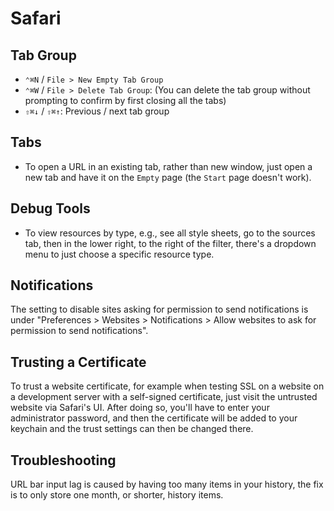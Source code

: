 # Safari

## Tab Group

- `⌃⌘N` / `File > New Empty Tab Group`
- `⌃⌘W` / `File > Delete Tab Group`: (You can delete the tab group without prompting to confirm by first closing all the tabs)
- `⇧⌘↓` / `⇧⌘↑`: Previous / next tab group

## Tabs

- To open a URL in an existing tab, rather than new window, just open a new tab and have it on the `Empty` page (the `Start` page doesn't work).

## Debug Tools

- To view resources by type, e.g., see all style sheets, go to the sources tab, then in the lower right, to the right of the filter, there's a dropdown menu to just choose a specific resource type.

## Notifications

The setting to disable sites asking for permission to send notifications is under "Preferences > Websites > Notifications > Allow websites to ask for permission to send notifications".

## Trusting a Certificate

To trust a website certificate, for example when testing SSL on a website on a development server with a self-signed certificate, just visit the untrusted website via Safari's UI. After doing so, you'll have to enter your administrator password, and then the certificate will be added to your keychain and the trust settings can then be changed there.

## Troubleshooting

URL bar input lag is caused by having too many items in your history, the fix is to only store one month, or shorter, history items.
